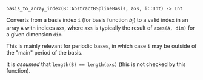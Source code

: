 ```
basis_to_array_index(B::AbstractBSplineBasis, axs, i::Int) -> Int
```

Converts from a basis index `i` (for basis function $b_i$) to a valid index in an array `A` with indices `axs`, where `axs` is typically the result of `axes(A, dim)` for a given dimension `dim`.

This is mainly relevant for periodic bases, in which case `i` may be outside of the "main" period of the basis.

It is *assumed* that `length(B) == length(axs)` (this is not checked by this function).
